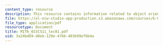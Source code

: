 ```yaml
---
content_type: resource
description: This resource contains information related to object oriented programing.
file: https://ol-ocw-studio-app-production.s3.amazonaws.com/courses/6-01sc-introduction-to-electrical-engineering-and-computer-science-i-spring-2011/3a24b469d8eb129e47bb403b99ef6b4a_MIT6_01SCS11_lec01.pdf
file_type: application/pdf
resourcetype: Document
title: MIT6_01SCS11_lec01.pdf
uid: 3a24b469-d8eb-129e-47bb-403b99ef6b4a
---
```

